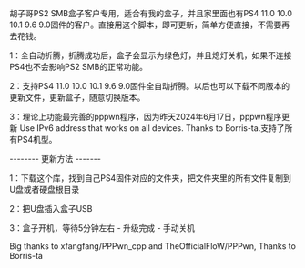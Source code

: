 胡子哥PS2 SMB盒子客户专用，适合有我的盒子，并且家里面也有PS4 11.0 10.0 10.1 9.6 9.0固件的客户。直接用这个脚本，即可更新，简单方便直接，不需要再去花钱。

1：全自动折腾，折腾成功后，盒子会显示为绿色灯，并且熄灯关机，如果不连接PS4也不会影响PS2 SMB的正常功能。

2：支持PS4 11.0 10.0 10.1 9.6 9.0固件全自动折腾。以后也可以下载不同版本的更新文件，更新盒子，随意切换版本。

3：理论上功能最完善的pppwn程序，因为昨天2024年6月17日，pppwn程序更新 Use IPv6 address that works on all devices. Thanks to Borris-ta.支持了所有PS4机型。

-------- 更新方法 -------

1：下载这个库，找到自己PS4固件对应的文件夹，把文件夹里的所有文件复制到U盘或者硬盘根目录

2：把U盘插入盒子USB

3：盒子开机，等待5分钟左右  -  升级完成 - 手动关机   

Big thanks to xfangfang/PPPwn_cpp and TheOfficialFloW/PPPwn, Thanks to Borris-ta
